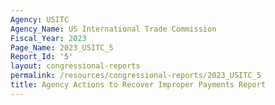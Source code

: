 ```yaml
---
Agency: USITC
Agency_Name: US International Trade Commission
Fiscal_Year: 2023
Page_Name: 2023_USITC_5
Report_Id: '5'
layout: congressional-reports
permalink: /resources/congressional-reports/2023_USITC_5
title: Agency Actions to Recover Improper Payments Report
---
```

